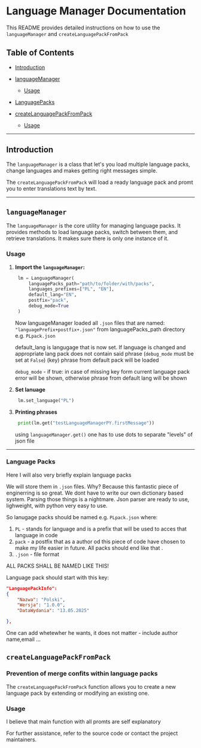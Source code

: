 # Language Manager Documentation

This README provides detailed instructions on how to use the `languageManager` and `createLanguagePackFromPack`

## Table of Contents

- [Introduction](#introduction)
- [languageManager](#languagemanager)

  - [Usage](#usage)

- [LanguagePacks](#language-packs)

- [createLanguagePackFromPack](#createlanguagepackfrompack)
  - [Usage](#usage-1)

---

## Introduction

The `languageManager` is a class that let's you load multiple language packs, change languages and makes getting right messages simple.

The `createLanguagePackFromPack` will load a ready language pack and promt you to enter translations text by text.

---

## `languageManager`

The `languageManager` is the core utility for managing language packs. It provides methods to load language packs, switch between them, and retrieve translations. It makes sure there is only one instance of it.

### Usage

1. **Import the `languageManager`:**

   ```python
    lm = LanguageManager(
        languagePacks_path="path/to/folder/with/packs",
        languages_prefixes=["PL", "EN"],
        default_lang="EN",
        postfix="pack",
        debug_mode=True
    )
   ```

   Now languageManager loaded all `.json` files that are named: `"languagePrefix+postfix+.json"` from languagePacks_path directory e.g. `PLpack.json`

   default_lang is langugage that is now set. If language is changed and appropriate lang pack does not contain said phrase (`debug_mode` must be set at `False`) (key) phrase from default pack will be loaded

   `debug_mode` - if true: in case of missing key form current language pack error will be shown, otherwise phrase from default lang will be shown

2. **Set lanuage**

   ```python
    lm.set_language("PL")
   ```

3. **Printing phrases**

   ```python
    print(lm.get("testLanguageManagerPY.firstMessage"))
   ```

   using `languageManager.get()` one has to use dots to separate "levels" of json file

---

### Language Packs

Here I will also very briefly explain language packs

We will store them in `.json` files. Why? Because this fantastic piece of enginerring is so great. We dont have to write our own dictionary based system. Parsing those things is a nightmare. Json parser are ready to use, lighweight, with python very easy to use.

So lanugage packs should be named e.g. `PLpack.json` where:

1. `PL` - stands for language and is a prefix that will be used to acces that language in code
2. `pack` - a postfix that as a author od this piece of code have chosen to make my life easier in future. All packs should end like that
   .
3. `.json` - file format

ALL PACKS SHALL BE NAMED LIKE THIS!

Language pack should start with this key:

```json
"LanguagePackInfo":
{
    "Nazwa": "Polski",
    "Wersja": "1.0.0",
    "DataWydania": "13.05.2025"

},
```

One can add whetewher he wants, it does not matter - include author name,email ...

## `createLanguagePackFromPack`

### Prevention of merge confits within language packs

The `createLanguagePackFromPack` function allows you to create a new language pack by extending or modifying an existing one.

### Usage

I believe that main function with all promts are self explanatory

For further assistance, refer to the source code or contact the project maintainers.
